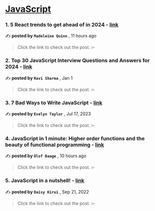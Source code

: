 
<h1><a href=https://medium.com/tag/javascript-development/recommended target="_blank" rel="noopener noreferrer">JavaScript</a></h1>
<h3>1. 5 React trends to get ahead of in 2024 - <a href=https://medium.com/ably-realtime/5-react-trends-to-get-ahead-of-in-2024-d4eef2009d0f?source=tag_recommended_feed---------0-84----------javascript_development----------a4ecf21c_6c1b_40ec_a842_cf229a7fc1be------- target="_blank" rel="noopener noreferrer">link</a></h3>

✍️ **posted by `Madeleine Quinn`** <date> , 11 hours ago</date>

<blockquote>Click the link to check out the post. ⌲</blockquote>

<h3>2. Top 30 JavaScript Interview Questions and Answers for 2024 - <a href=https://medium.com/@javascriptcentric/top-30-javascript-interview-questions-and-answers-for-2024-7f1e2d1d0638?source=tag_recommended_feed---------1-107----------javascript_development----------a4ecf21c_6c1b_40ec_a842_cf229a7fc1be------- target="_blank" rel="noopener noreferrer">link</a></h3>

✍️ **posted by `Ravi Sharma`** <date> , Jan 1</date>

<blockquote>Click the link to check out the post. ⌲</blockquote>

<h3>3. 7 Bad Ways to Write JavaScript - <a href=https://medium.com/@Evelyn.Taylor/7-bad-ways-to-write-javascript-f41186f6dd05?source=tag_recommended_feed---------2-85----------javascript_development----------a4ecf21c_6c1b_40ec_a842_cf229a7fc1be------- target="_blank" rel="noopener noreferrer">link</a></h3>

✍️ **posted by `Evelyn Taylor`** <date> , Jul 17, 2023</date>

<blockquote>Click the link to check out the post. ⌲</blockquote>

<h3>4. JavaScript in 1 minute: Higher order functions and the beauty of functional programming - <a href=https://medium.com/@olofbaage/javascript-in-1-minute-higher-order-functions-and-the-beauty-of-functional-programming-63846ba49211?source=tag_recommended_feed---------3-84----------javascript_development----------a4ecf21c_6c1b_40ec_a842_cf229a7fc1be------- target="_blank" rel="noopener noreferrer">link</a></h3>

✍️ **posted by `Olof Baage`** <date> , 10 hours ago</date>

<blockquote>Click the link to check out the post. ⌲</blockquote>

<h3>5. JavaScript in a nutshell! - <a href=https://medium.com/@daisykirui/javascript-in-a-nutshell-669dab5b6e78?source=tag_recommended_feed---------4-107----------javascript_development----------a4ecf21c_6c1b_40ec_a842_cf229a7fc1be------- target="_blank" rel="noopener noreferrer">link</a></h3>

✍️ **posted by `Daisy Kirui`** <date> , Sep 21, 2022</date>

<blockquote>Click the link to check out the post. ⌲</blockquote>

